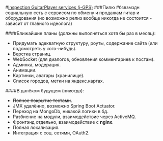 #[Inspection GuitarPlayer services (i-GPS)](https://forum.guitarplayer.ru/index.php?topic=194240.0 "Начало")
###Пилю #бзвзмздн социальную сеть с сервисом по обмену и продажам гитар и оборудования (но возможно релиз вообще никогда не состоится - зависит от главного идеолога)

####Ближайшие планы (должны выполняться хотя бы раз в месяц):
* Придумать адекватную структуру, роуты, содержание сайта (или подсмотреть у кого-нибудь).
* Верстка страниц.
* WebSocket (для диалогов, обновления комментариев к постам).
* Админка, модерация.
* Анимации.
* Картинки, аватары (хранилище).
* Список городов, метки на яндекс.картах.

####В далёком будущем (~~никогда~~):
* ~~Полное покрытие тестами~~.
* JMX удалённо, возможно Spring Boot Actuator.
* Переход на MongoDb, никакой логики в бд.
* Разбиение на модули, взаимодействие через ActiveMQ.
* Фронтэнд отдельно, взаимодействие с **nginx**.
* Полная локализация.
* Интеграция с соц. сетями, OAuth2. 